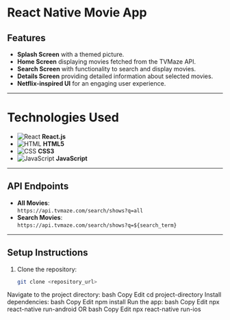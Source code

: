 # React Native Movie App

## Features
- **Splash Screen** with a themed picture.
- **Home Screen** displaying movies fetched from the TVMaze API.
- **Search Screen** with functionality to search and display movies.
- **Details Screen** providing detailed information about selected movies.
- **Netflix-inspired UI** for an engaging user experience.

---

# Technologies Used

- ![React](https://img.shields.io/badge/React-61DAFB?style=flat&logo=react&logoColor=black) **React.js**  
- ![HTML](https://img.shields.io/badge/HTML5-E34F26?style=flat&logo=html5&logoColor=white) **HTML5**  
- ![CSS](https://img.shields.io/badge/CSS3-1572B6?style=flat&logo=css3&logoColor=white) **CSS3**  
- ![JavaScript](https://img.shields.io/badge/JavaScript-F7DF1E?style=flat&logo=javascript&logoColor=black) **JavaScript**

---

## API Endpoints
- **All Movies**:  
  `https://api.tvmaze.com/search/shows?q=all`
- **Search Movies**:  
  `https://api.tvmaze.com/search/shows?q=${search_term}`

---

## Setup Instructions
1. Clone the repository:  
   ```bash
   git clone <repository_url>

Navigate to the project directory:
bash
Copy
Edit
cd project-directory
Install dependencies:
bash
Copy
Edit
npm install
Run the app:
bash
Copy
Edit
npx react-native run-android
OR
bash
Copy
Edit
npx react-native run-ios


